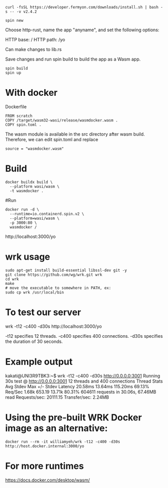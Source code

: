 ```
curl -fsSL https://developer.fermyon.com/downloads/install.sh | bash -s -- -v v2.4.2
```

```
spin new
```
Choose http-rust, name the app "anyname", and set the following options:

HTTP base: /
HTTP path: /yo

Can make changes to lib.rs 

Save  changes and run spin build to build the app as a Wasm app.

```
spin build
spin up
```

# With docker

Dockerfile
```
FROM scratch
COPY /target/wasm32-wasi/release/wasmdocker.wasm .
COPY spin.toml .
```

The wasm module is available in the src directory after wasm build.
Therefore, we can edit spin.toml and replace 
```
source = "wasmdocker.wasm"
```

# Build 
```
docker buildx build \
  --platform wasi/wasm \
  -t wasmdocker .
```

#Run

```
docker run -d \
  --runtime=io.containerd.spin.v2 \
  --platform=wasi/wasm \
  -p 3000:80 \
  wasmdocker /
```
http://localhost:3000/yo


# wrk usage
```
sudo apt-get install build-essential libssl-dev git -y
git clone https://github.com/wg/wrk.git wrk
cd wrk
make
# move the executable to somewhere in PATH, ex:
sudo cp wrk /usr/local/bin
```

# To test our server

wrk -t12 -c400 -d30s http://localhost:3000/yo

-t12 specifies 12 threads.
-c400 specifies 400 connections.
-d30s specifies the duration of 30 seconds.


# Example output

kakati@UNI3R9TBK3:~$ wrk -t12 -c400 -d30s  http://0.0.0.0:3001
Running 30s test @ http://0.0.0.0:3001
  12 threads and 400 connections
  Thread Stats   Avg      Stdev     Max   +/- Stdev
    Latency    20.58ms   13.64ms 115.20ms   69.13%
    Req/Sec     1.68k   653.19    13.71k    80.31%
  604611 requests in 30.06s, 67.46MB read
Requests/sec:  20111.15
Transfer/sec:      2.24MB


# Using the pre-built WRK Docker image as an alternative:
```
docker run --rm -it williamyeh/wrk -t12 -c400 -d30s http://host.docker.internal:3000/yo
```
# For more runtimes

https://docs.docker.com/desktop/wasm/


